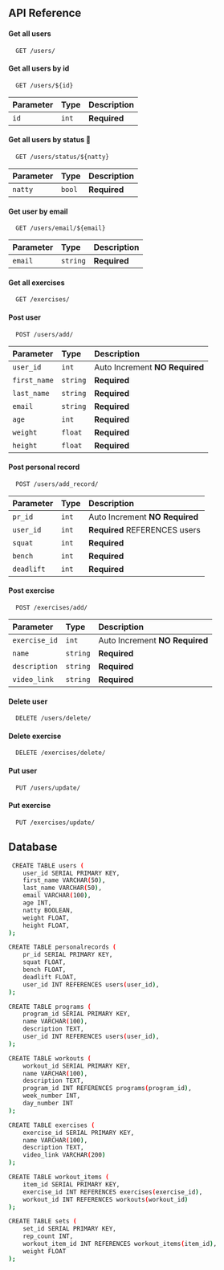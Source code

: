 
## API Reference

#### Get all users

```
  GET /users/
```
#### Get all users by id

```
  GET /users/${id}
```
| Parameter | Type     | Description                |
| :-------- | :------- | :------------------------- |
| `id` | `int` | **Required** |

#### Get all users by status 💉

```
  GET /users/status/${natty}
```

| Parameter | Type     | Description                |
| :-------- | :------- | :------------------------- |
| `natty` | `bool` | **Required** |

#### Get user by email

```
  GET /users/email/${email}
```
| Parameter | Type     | Description                |
| :-------- | :------- | :------------------------- |
| `email` | `string` | **Required** |

#### Get all exercises

```
  GET /exercises/
```

#### Post user

```
  POST /users/add/
```

| Parameter | Type     | Description                       |
| :-------- | :------- | :-------------------------------- |
| `user_id`      | `int` | Auto Increment  **NO Required**|
| `first_name`   | `string`|  **Required**|          
| `last_name`   | `string`|  **Required**| 
| `email`   | `string`|  **Required**|    
| `age`   | `int`|  **Required**|
| `weight`   | `float`|  **Required**|  
| `height`   | `float`|  **Required**|  

#### Post personal record

```
  POST /users/add_record/
```

| Parameter | Type     | Description                       |
| :-------- | :------- | :-------------------------------- |
| `pr_id`      | `int` | Auto Increment  **NO Required**|
| `user_id`      | `int` | **Required** REFERENCES users|
| `squat`   | `int`|  **Required**|          
| `bench`   | `int`|  **Required**| 
| `deadlift`   | `int`|  **Required**|    

#### Post exercise

```
  POST /exercises/add/
```

| Parameter | Type     | Description                       |
| :-------- | :------- | :-------------------------------- |
| `exercise_id`      | `int` | Auto Increment  **NO Required**|
| `name`      | `string` | **Required** |
| `description`   | `string`|  **Required**|          
| `video_link`   | `string`|  **Required**| 

#### Delete user
```
  DELETE /users/delete/
```

#### Delete exercise

```
  DELETE /exercises/delete/
```

#### Put user

```
  PUT /users/update/
```

#### Put exercise

```
  PUT /exercises/update/
```


## Database 


```bash
 CREATE TABLE users (
    user_id SERIAL PRIMARY KEY,
    first_name VARCHAR(50),
    last_name VARCHAR(50),
    email VARCHAR(100),
    age INT,
    natty BOOLEAN,
    weight FLOAT,
    height FLOAT,
);

CREATE TABLE personalrecords (
    pr_id SERIAL PRIMARY KEY,
    squat FLOAT,
    bench FLOAT,
    deadlift FLOAT,
    user_id INT REFERENCES users(user_id),
);

CREATE TABLE programs (
    program_id SERIAL PRIMARY KEY,
    name VARCHAR(100),
    description TEXT,
    user_id INT REFERENCES users(user_id),
);

CREATE TABLE workouts (
    workout_id SERIAL PRIMARY KEY,
    name VARCHAR(100),
    description TEXT,
    program_id INT REFERENCES programs(program_id),
    week_number INT,
    day_number INT
);

CREATE TABLE exercises (
    exercise_id SERIAL PRIMARY KEY,
    name VARCHAR(100),
    description TEXT,
    video_link VARCHAR(200)
);

CREATE TABLE workout_items (
    item_id SERIAL PRIMARY KEY,
    exercise_id INT REFERENCES exercises(exercise_id),
    workout_id INT REFERENCES workouts(workout_id)
);

CREATE TABLE sets (
    set_id SERIAL PRIMARY KEY,
    rep_count INT,
    workout_item_id INT REFERENCES workout_items(item_id),
    weight FLOAT
);


```




